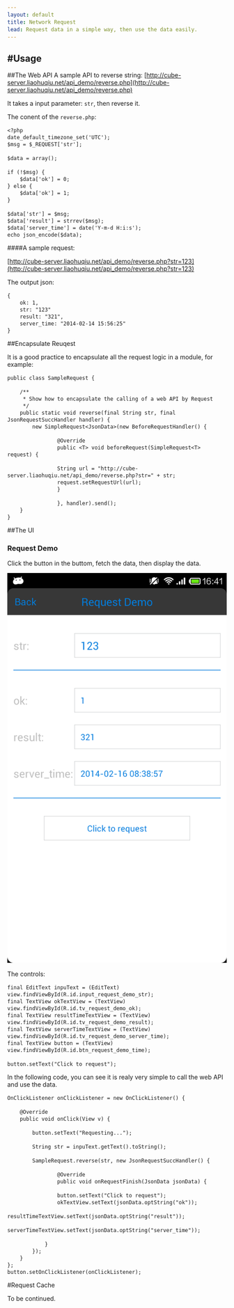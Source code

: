 ```yaml
---
layout: default
title: Network Request
lead: Request data in a simple way, then use the data easily.
---
```


#Usage
---

##The Web API
A sample API to reverse string:
[http://cube-server.liaohuqiu.net/api_demo/reverse.php](http://cube-server.liaohuqiu.net/api_demo/reverse.php)

It takes a input parameter: `str`, then reverse it.

The conent of the `reverse.php`:

```
<?php
date_default_timezone_set('UTC');
$msg = $_REQUEST['str'];

$data = array();

if (!$msg) {
    $data['ok'] = 0;
} else {
    $data['ok'] = 1;
}

$data['str'] = $msg;
$data['result'] = strrev($msg);
$data['server_time'] = date('Y-m-d H:i:s');
echo json_encode($data);
```

####A sample request:

[http://cube-server.liaohuqiu.net/api_demo/reverse.php?str=123](http://cube-server.liaohuqiu.net/api_demo/reverse.php?str=123)

The output json:

```
{
    ok: 1,
    str: "123"
    result: "321",
    server_time: "2014-02-14 15:56:25"
}
```

##Encapsulate Reuqest

It is a good practice to encapsulate all the request logic in a module, for example:

```
public class SampleRequest {

    /**
     * Show how to encapsulate the calling of a web API by Request
     */
    public static void reverse(final String str, final JsonRequestSuccHandler handler) {
        new SimpleRequest<JsonData>(new BeforeRequestHandler() {

                @Override
                public <T> void beforeRequest(SimpleRequest<T> request) {

                String url = "http://cube-server.liaohuqiu.net/api_demo/reverse.php?str=" + str;
                request.setRequestUrl(url);
                }

                }, handler).send();
    }
}
```

##The UI

<div class='row'>
    <div class="col-sm-10">
        <h3>Request Demo</h3>
        <p class='lead'>Click the button in the buttom, fetch the data, then display the data.</p>
    </div>
</div>
<div class='row'>
    <div class="col-sm-4">
        <div class="thumbnail">
            <img src="/assets/img/sample-snapshot/request-demo.png" alt="">
        </div>
    </div>
</div>


The controls:

```
final EditText inpuText = (EditText) view.findViewById(R.id.input_request_demo_str);
final TextView okTextView = (TextView) view.findViewById(R.id.tv_request_demo_ok);
final TextView resultTimeTextView = (TextView) view.findViewById(R.id.tv_request_demo_result);
final TextView serverTimeTextView = (TextView) view.findViewById(R.id.tv_request_demo_server_time);
final TextView button = (TextView) view.findViewById(R.id.btn_request_demo_time);

button.setText("Click to request");
```

In the following code, you can see it is realy very simple to call the web API and use the data.

```
OnClickListener onClickListener = new OnClickListener() {

    @Override
    public void onClick(View v) {

        button.setText("Requesting...");

        String str = inpuText.getText().toString();

        SampleRequest.reverse(str, new JsonRequestSuccHandler() {

                @Override
                public void onRequestFinish(JsonData jsonData) {

                button.setText("Click to request");
                okTextView.setText(jsonData.optString("ok"));
                resultTimeTextView.setText(jsonData.optString("result"));
                serverTimeTextView.setText(jsonData.optString("server_time"));

            }
        });
    }
};
button.setOnClickListener(onClickListener);
```
#Request Cache

To be continued.

